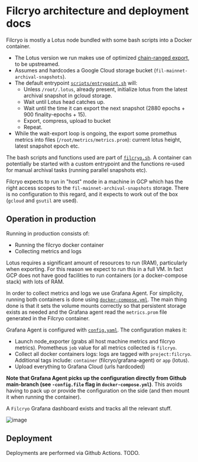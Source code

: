 # Filcryo architecture and deployment docs

Filcryo is mostly a Lotus node bundled with some bash scripts into a Docker container.

* The Lotus version we run makes use of optimized [chain-ranged export](https://github.com/filecoin-project/lotus/pull/9192), to be upstreamed.
* Assumes and hardcodes a Google Cloud storage bucket (`fil-mainnet-archival-snapshots`).
* The default entrypoint [`scripts/entrypoint.sh`](scripts/entrypoint.sh) will:
  * Unless `/root/.lotus`, already present, initialize lotus from the latest archival snapshot in gcloud storage.
  * Wait until Lotus head catches up.
  * Wait until the time it can export the next snapshot (2880 epochs + 900 finality-epochs + 15).
  * Export, compress, upload to bucket
  * Repeat.
* While the wait-export loop is ongoing, the export some promethus metrics into files (`/root/metrics/metrics.prom`): current lotus height, latest snapshot epoch etc.

The bash scripts and functions used are part of [`filcryo.sh`](scripts/filcryo.sh). A container can potentially be started with a custom entrypoint and the functions re-used for manual archival tasks (running parallel snapshots etc).

Filcryo expects to run in "host" mode in a machine in GCP which has the right access scopes to the `fil-mainnet-archival-snapshots` storage. There is no configuration to this regard, and it expects to work out of the box (`gcloud` and `gsutil` are used).

## Operation in production

Running in production consists of:

* Running the filcryo docker container
* Collecting metrics and logs

Lotus requires a significant amount of resources to run (RAM), particularly when exporting. For this reason we expect to run this in a full VM. In fact GCP does not have good facilities to run containers (or a docker-compose stack) with lots of RAM.

In order to collect metrics and logs we use Grafana Agent. For simplicity, running both containers is done using [`docker-compose.yml`](docker-compose.yml). The main thing done is that it sets the volume mounts correctly so that persistent storage exists as needed and the Grafana agent read the `metrics.prom` file generated in the Filcryo container.

Grafana Agent is configured with [`config.yaml`](grafana-agent/config.yaml). The configuration makes it:
  * Launch node_exporter (grabs all host machine metrics and filcryo metrics). Prometheus `job` value for all metrics collected is `filcryo`.
  * Collect all docker containers logs: logs are tagged with `project:filcryo`. Additional tags include: `container` (filcryo/grafana-agent) or `app` (lotus).
  * Upload everything to Grafana Cloud (urls hardcoded)

**Note that Grafana Agent picks up the configuration directly from Github main-branch (see `-config.file` flag in `docker-compose.yml`)**. This avoids having to pack up or provide the configuration on the side (and then mount it when running the container).

A `Filcryo` Grafana dashboard exists and tracks all the relevant stuff.

![image](https://user-images.githubusercontent.com/1027022/214831509-eca73672-79ad-42f3-b30c-71ebad00148a.png)


## Deployment

Deployments are performed via Github Actions. TODO.
